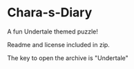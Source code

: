 # Chara-s-Diary
A fun Undertale themed puzzle!

Readme and license included in zip.

The key to open the archive is "Undertale"
